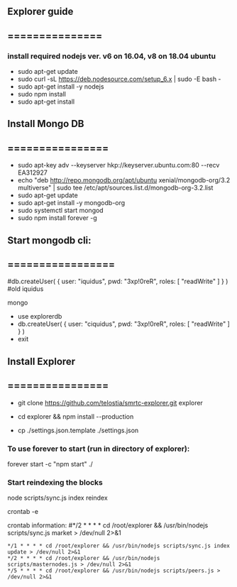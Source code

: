 ## Explorer guide
## ===============

### install required nodejs ver. v6 on 16.04, v8 on 18.04 ubuntu

* sudo apt-get update
* sudo curl -sL https://deb.nodesource.com/setup_6.x | sudo -E bash -
* sudo apt-get install -y nodejs
* sudo npm install
* sudo apt-get install


## Install Mongo DB
## ================

* sudo apt-key adv --keyserver hkp://keyserver.ubuntu.com:80 --recv EA312927
* echo "deb http://repo.mongodb.org/apt/ubuntu xenial/mongodb-org/3.2 multiverse" | sudo tee /etc/apt/sources.list.d/mongodb-org-3.2.list
* sudo apt-get update
* sudo apt-get install -y mongodb-org
* sudo systemctl start mongod
* sudo npm install forever -g


## Start mongodb cli:
## =================

#db.createUser( { user: "iquidus", pwd: "3xp!0reR", roles: [ "readWrite" ] } )
#old iquidus

mongo

* use explorerdb
* db.createUser( { user: "ciquidus", pwd: "3xp!0reR", roles: [ "readWrite" ] } )
* exit


## Install Explorer
## ================

* git clone https://github.com/telostia/smrtc-explorer.git explorer

* cd explorer && npm install --production

* cp ./settings.json.template ./settings.json

### To use forever to start (run in directory of explorer):

forever start -c "npm start" ./

### Start reindexing the blocks

node scripts/sync.js index reindex

crontab -e

crontab information:
#*/2 * * * * cd /root/explorer && /usr/bin/nodejs scripts/sync.js market > /dev/null 2>&1

```
*/1 * * * * cd /root/explorer && /usr/bin/nodejs scripts/sync.js index update > /dev/null 2>&1
*/2 * * * * cd /root/explorer && /usr/bin/nodejs scripts/masternodes.js > /dev/null 2>&1
*/5 * * * * cd /root/explorer && /usr/bin/nodejs scripts/peers.js > /dev/null 2>&1
```
